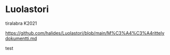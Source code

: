 # Luolastori
tiralabra K2021

https://github.com/halides/Luolastori/blob/main/M%C3%A4%C3%A4rittelydokumentti.md

test

